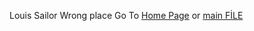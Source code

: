 Louis Sailor 
Wrong place Go To [Home Page](www.louissailor.github.io/Timeisup/index.html) or [main FİLE](main.md)

